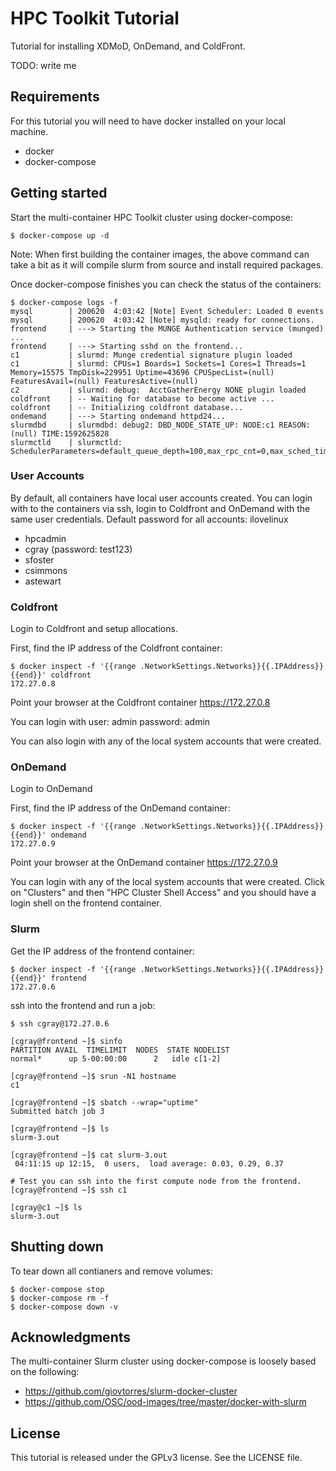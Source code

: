 # HPC Toolkit Tutorial

Tutorial for installing XDMoD, OnDemand, and ColdFront.

TODO: write me

## Requirements

For this tutorial you will need to have docker installed on your local machine.

- docker
- docker-compose

## Getting started

Start the multi-container HPC Toolkit cluster using docker-compose:

```
$ docker-compose up -d
```

Note: When first building the container images, the above command can take a
bit as it will compile slurm from source and install required packages.

Once docker-compose finishes you can check the status of the containers:

```
$ docker-compose logs -f
mysql        | 200620  4:03:42 [Note] Event Scheduler: Loaded 0 events
mysql        | 200620  4:03:42 [Note] mysqld: ready for connections.
frontend     | ---> Starting the MUNGE Authentication service (munged) ...
frontend     | ---> Starting sshd on the frontend...
c1           | slurmd: Munge credential signature plugin loaded
c1           | slurmd: CPUs=1 Boards=1 Sockets=1 Cores=1 Threads=1 Memory=15575 TmpDisk=229951 Uptime=43696 CPUSpecList=(null) FeaturesAvail=(null) FeaturesActive=(null)
c2           | slurmd: debug:  AcctGatherEnergy NONE plugin loaded
coldfront    | -- Waiting for database to become active ...
coldfront    | -- Initializing coldfront database...
ondemand     | ---> Starting ondemand httpd24...
slurmdbd     | slurmdbd: debug2: DBD_NODE_STATE_UP: NODE:c1 REASON:(null) TIME:1592625828
slurmctld    | slurmctld: SchedulerParameters=default_queue_depth=100,max_rpc_cnt=0,max_sched_time=2,partition_job_depth=0,sched_max_job_start=0,sched_min_interval=2
```

### User Accounts

By default, all containers have local user accounts created. You can login with
to the containers via ssh, login to Coldfront and OnDemand with the same user
credentials. Default password for all accounts: ilovelinux

- hpcadmin
- cgray (password: test123)
- sfoster
- csimmons
- astewart

### Coldfront

Login to Coldfront and setup allocations.

First, find the IP address of the Coldfront container:

```
$ docker inspect -f '{{range .NetworkSettings.Networks}}{{.IPAddress}}{{end}}' coldfront
172.27.0.8
```

Point your browser at the Coldfront container https://172.27.0.8

You can login with user: admin password: admin

You can also login with any of the local system accounts that were created.

### OnDemand

Login to OnDemand

First, find the IP address of the OnDemand container:

```
$ docker inspect -f '{{range .NetworkSettings.Networks}}{{.IPAddress}}{{end}}' ondemand
172.27.0.9
```

Point your browser at the OnDemand container https://172.27.0.9

You can login with any of the local system accounts that were created. Click on
"Clusters" and then "HPC Cluster Shell Access" and you should have a login
shell on the frontend container.

### Slurm


Get the IP address of the frontend container:

```
$ docker inspect -f '{{range .NetworkSettings.Networks}}{{.IPAddress}}{{end}}' frontend
172.27.0.6
```

ssh into the frontend and run a job:

```
$ ssh cgray@172.27.0.6

[cgray@frontend ~]$ sinfo
PARTITION AVAIL  TIMELIMIT  NODES  STATE NODELIST
normal*      up 5-00:00:00      2   idle c[1-2]

[cgray@frontend ~]$ srun -N1 hostname
c1

[cgray@frontend ~]$ sbatch --wrap="uptime"
Submitted batch job 3

[cgray@frontend ~]$ ls
slurm-3.out

[cgray@frontend ~]$ cat slurm-3.out
 04:11:15 up 12:15,  0 users,  load average: 0.03, 0.29, 0.37

# Test you can ssh into the first compute node from the frontend.
[cgray@frontend ~]$ ssh c1

[cgray@c1 ~]$ ls
slurm-3.out
```

## Shutting down

To tear down all contianers and remove volumes:

```
$ docker-compose stop
$ docker-compose rm -f
$ docker-compose down -v
```


## Acknowledgments

The multi-container Slurm cluster using docker-compose is loosely based on the
following:

- https://github.com/giovtorres/slurm-docker-cluster
- https://github.com/OSC/ood-images/tree/master/docker-with-slurm

## License

This tutorial is released under the GPLv3 license. See the LICENSE file.
